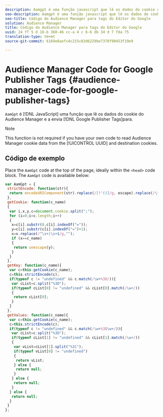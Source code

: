 ```yaml
---
description: Aamgpt é uma função javascript que lê os dados do cookie do Audience Manager e envia essas informações para as Tags do Google Publisher.
seo-description: Aamgpt é uma função javascript que lê os dados do cookie do Audience Manager e envia essas informações para as Tags do Google Publisher.
seo-title: Código do Audience Manager para tags do Editor do Google
solution: Audience Manager
title: Código do Audience Manager para tags do Editor do Google
uuid: 24 ff 5 d 16-b 360-46 cc-a 4 c 6-6 db 34 d 7 fda 75
translation-type: tm+mt
source-git-commit: 6169e8aefc4c215c83d6229be7378f90453f19e9

---
```



# Audience Manager Code for Google Publisher Tags {#audience-manager-code-for-google-publisher-tags}

`AamGpt` é [!DNL JavaScript] uma função que lê os dados do cookie do Audience Manager e a envia [!DNL Google Publisher Tags]para.

>[!NOTE]
>
>This function is not required if you have your own code to read Audience Manager cookie data from the [!UICONTROL UUID] and destination cookies.

## Código de exemplo

Place the `AamGpt` code at the top of the page, ideally within the `<head>` code block. The `AamGpt` code is available below:

```js
var AamGpt = {  
 strictEncode: function(str){ 
  return encodeURIComponent(str).replace(/[!'()]/g, escape).replace(/\*/g, "%2A"); 
 }, 
 getCookie: function(c_name) 
 { 
  var i,x,y,c=document.cookie.split(";"); 
  for (i=0;i<c.length;i++) 
  { 
   x=c[i].substr(0,c[i].indexOf("=")); 
   y=c[i].substr(c[i].indexOf("=")+1); 
   x=x.replace(/^\s+|\s+$/g,""); 
   if (x==c_name) 
   { 
    return unescape(y); 
   } 
  } 
 }, 
 getKey: function(c_name){ 
  var c=this.getCookie(c_name); 
  c=this.strictEncode(c); 
  if(typeof c != "undefined" && c.match(/\w+%3D/)){ 
   var cList=c.split("%3D"); 
   if(typeof cList[0] != "undefined" && cList[0].match(/\w+/)) 
   { 
    return cList[0]; 
   } 
  }  
 }, 
 getValues: function(c_name){ 
  var c=this.getCookie(c_name); 
  c=this.strictEncode(c); 
  if(typeof c != "undefined" && c.match(/\w+%3D\w+/)){ 
   var cList=c.split("%3D"); 
   if(typeof cList[1] != "undefined" && cList[1].match(/\w+/)) 
   { 
    var vList=cList[1].split("%2C"); 
    if(typeof vList[0] != "undefined") 
    { 
     return vList; 
    } else { 
     return null; 
    }    
   } else { 
    return null; 
   } 
  } else { 
   return null; 
  } 
 } 
};
```
